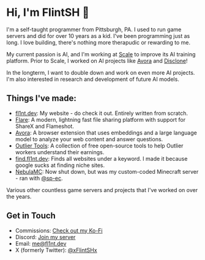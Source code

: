 # Hi, I'm FlintSH 👋

I'm a self-taught programmer from Pittsburgh, PA. I used to run game servers and did for over 10 years as a kid. I've been programming just as long. I love building, there's nothing more therapudic or rewarding to me.

My current passion is AI, and I'm working at [Scale](https://scale.com) to improve its AI training platform. Prior to Scale, I worked on AI projects like [Avora](https://avora.one) and [Disclone](https://github.com/FlintSH/Disclone)!

In the longterm, I want to double down and work on even more AI projects. I'm also interested in research and development of future AI models.

## Things I've made:

- [fl1nt.dev](https://fl1nt.dev): My website - do check it out. Entirely written from scratch.
- [Flare](https://github.com/FlintSH/Flare): A modern, lightning fast file sharing platform with support for ShareX and Flameshot.
- [Avora](https://avora.one): A browser extension that uses embeddings and a large language model to analyze your web content and answer questions.
- [Outlier Tools](https://outlier.tools): A collection of free open-source tools to help Outlier workers understand their earnings.
- [find.fl1nt.dev](https://find.fl1nt.dev): Finds all websites under a keyword. I made it because google sucks at finding niche sites.
- [NebulaMC](https://discord.gg/3BjbDwPBDx): Now shut down, but was my custom-coded Minecraft server - ran with [@sp-ec](https://github.com/sp-ec).

Various other countless game servers and projects that I've worked on over the years.

## Get in Touch

- Commissions: [Check out my Ko-Fi](https://ko-fi.com/flintsh/commissions)
- Discord: [Join my server](https://discord.gg/QaQ74W6Rm3)
- Email: [me@fl1nt.dev](mailto:me@fl1nt.dev)
- X (formerly Twitter): [@xFlintSHx](https://x.com/xFlintSHx)
